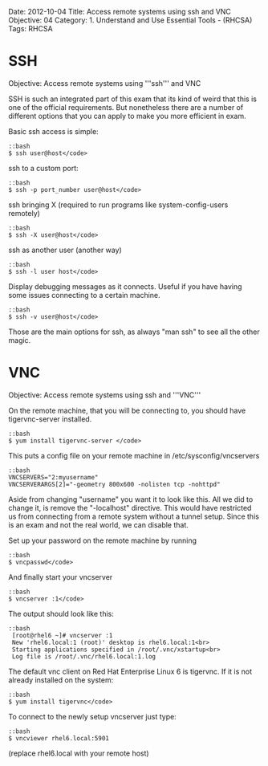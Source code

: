 Date: 2012-10-04
Title: Access remote systems using ssh and VNC
Objective: 04
Category: 1. Understand and Use Essential Tools - (RHCSA)
Tags: RHCSA

SSH
===

Objective: Access remote systems using '''ssh''' and VNC

SSH is such an integrated part of this exam that its kind of weird that this is one of the official requirements. But nonetheless there are a number of different options that you can apply to make you more efficient in exam. 

Basic ssh access is simple:

    ::bash
    $ ssh user@host</code>

ssh to a custom port:

    ::bash
    $ ssh -p port_number user@host</code>

ssh bringing X (required to run programs like system-config-users remotely)

    ::bash
    $ ssh -X user@host</code>

ssh as another user (another way)

    ::bash
    $ ssh -l user host</code>

Display debugging messages as it connects. Useful if you have having some issues connecting to a certain machine.

    ::bash
    $ ssh -v user@host</code>

Those are the main options for ssh, as always "man ssh" to see all the other magic.

VNC
===

Objective: Access remote systems using ssh and '''VNC'''

On the remote machine, that you will be connecting to, you should have tigervnc-server installed.

    ::bash
    $ yum install tigervnc-server </code>

This puts a config file on your remote machine in /etc/sysconfig/vncservers

    ::bash
    VNCSERVERS="2:myusername"
    VNCSERVERARGS[2]="-geometry 800x600 -nolisten tcp -nohttpd"
 

Aside from changing "username" you want it to look like this. All we did to change it, is remove the "-localhost" directive. This would have restricted us from connecting from a remote system without a tunnel setup. Since this is an exam and not the real world, we can disable that.

Set up your password on the remote machine by running 

    ::bash
    $ vncpasswd</code>

And finally start your vncserver

    ::bash
    $ vncserver :1</code>

The output should look like this:<br>
    
    ::bash    
     [root@rhel6 ~]# vncserver :1
     New 'rhel6.local:1 (root)' desktop is rhel6.local:1<br>
     Starting applications specified in /root/.vnc/xstartup<br>
     Log file is /root/.vnc/rhel6.local:1.log
 
The default vnc client on Red Hat Enterprise Linux 6 is tigervnc. If it is not already installed on the system:

    ::bash
    $ yum install tigervnc</code>

To connect to the newly setup vncserver just type:

    ::bash
    $ vncviewer rhel6.local:5901 
(replace rhel6.local with your remote host)
